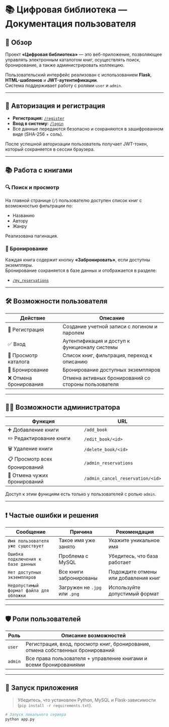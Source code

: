 # 📚 Цифровая библиотека — Документация пользователя

## 🧩 Обзор

Проект **«Цифровая библиотека»** — это веб-приложение, позволяющее управлять электронным каталогом книг, осуществлять поиск, бронирование, а также администрировать коллекцию.

Пользовательский интерфейс реализован с использованием **Flask**, **HTML-шаблонов** и **JWT-аутентификации**.  
Система поддерживает работу с ролями `user` и `admin`.

---

## 🔑 Авторизация и регистрация

- **Регистрация:** [`/register`](http://localhost:5000/register)
- **Вход в систему:** [`/login`](http://localhost:5000/login)
- Все данные передаются безопасно и сохраняются в зашифрованном виде (SHA-256 + соль).

После успешной авторизации пользователь получает JWT-токен, который сохраняется в сессии браузера.

---

## 📚 Работа с книгами

### 🔍 Поиск и просмотр

На главной странице (`/`) пользователю доступен список книг с возможностью фильтрации по:
- Названию
- Автору
- Жанру

Реализована пагинация.

### 📌 Бронирование

Каждая книга содержит кнопку **«Забронировать»**, если доступны экземпляры.  
Бронирование сохраняется в базе данных и отображается в разделе:

- [`/my_reservations`](http://localhost:5000/my_reservations)

---

## 🛠 Возможности пользователя

| Действие                     | Описание                                                |
|-----------------------------|---------------------------------------------------------|
| 🔐 Регистрация               | Создание учетной записи с логином и паролем             |
| ✅ Вход                      | Аутентификация и доступ к функционалу системы           |
| 📖 Просмотр каталога         | Список книг, фильтрация, переход к описанию             |
| 📅 Бронирование              | Бронирование доступных экземпляров                      |
| ❌ Отмена бронирования       | Отмена активных бронирований со стороны пользователя    |

---

## 👨‍💼 Возможности администратора

| Функция                     | URL                            |
|----------------------------|---------------------------------|
| ➕ Добавление книги         | `/add_book`                    |
| ✏️ Редактирование книги     | `/edit_book/<id>`              |
| 🗑 Удаление книги           | `/delete_book/<id>`            |
| 📋 Просмотр всех бронирований | `/admin_reservations`         |
| 🚫 Отмена чужих бронирований | `/admin_cancel_reservation/<id>` |

Доступ к этим функциям есть только у пользователей с ролью `admin`.

---

## ❗ Частые ошибки и решения

| Сообщение                                    | Причина                            | Рекомендация                          |
|---------------------------------------------|------------------------------------|---------------------------------------|
| `Имя пользователя уже существует`           | Такое имя уже занято               | Укажите уникальное имя                |
| `Ошибка подключения к базе данных`          | Проблема с MySQL                   | Убедитесь, что база работает          |
| `Нет доступных экземпляров`                 | Все книги забронированы            | Подождите отмены или добавления книг |
| `Недопустимый формат файла для обложки`     | Загружен не `.jpg` или `.png`     | Используйте допустимый формат         |

---

## 🛡 Роли пользователей

| Роль    | Описание возможностей                                                                  |
|---------|------------------------------------------------------------------------------------------|
| `user`  | Регистрация, вход, просмотр книг, бронирование, отмена собственных бронирований         |
| `admin` | Все права пользователя + управление книгами и всеми бронированиями                      |

---

## 🚀 Запуск приложения

> Убедитесь, что установлен Python, MySQL и Flask-зависимости (`pip install -r requirements.txt`).

```bash
# Запуск локального сервера
python app.py
